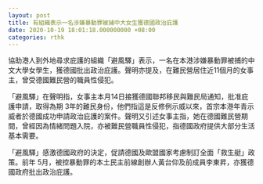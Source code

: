 ```yaml
---
layout: post
title: 有組織表示一名涉嫌暴動罪被捕中大女生獲德國政治庇護
date: 2020-10-19 18:01:18.000000000 +08:00
categories: rthk
---
```


協助港人到外地尋求庇護的組織「避風驛」表示，一名在本港涉嫌暴動罪被捕的中文大學女學生，獲德國批出政治庇護。聲明亦提及，在難民營居住近11個月的女事主，曾受德國難民營的職員性侵犯。

「避風驛」在聲明指，女事主本月14日接獲德國聯邦移民與難民局通知，批准庇護申請，取得為期 3年的難民身份，他們指這是反修例示威以來，首宗本港年青示威者於德國成功申請政治庇護的案件。聲明又引述女事主指，她在德國難民營期間，曾經因為情緒問題入院，亦被難民營職員性侵犯，指德國政府提供大部分生活基本需要。

「避風驛」感激德國政府的決定，促請德國及歐盟國家考慮制訂全面「救生艇」政策。前年 5月，被控暴動罪的本土民主前線創辦人黃台仰及前成員李東昇，亦獲德國政府批出政治庇護。
